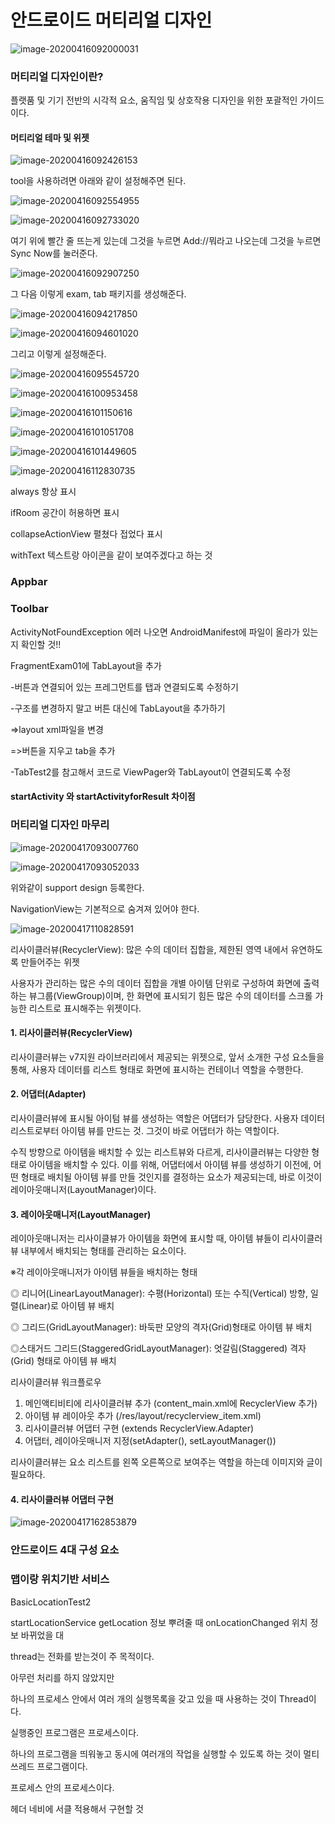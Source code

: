 # 안드로이드 머티리얼 디자인





![image-20200416092000031](C:\Users\student\AppData\Roaming\Typora\typora-user-images\image-20200416092000031.png)

### 머티리얼 디자인이란?

플랫품 및 기기 전반의 시각적 요소, 움직임 및 상호작용 디자인을 위한 포괄적인 가이드이다.

#### 머티리얼 테마 및 위젯







![image-20200416092426153](images/image-20200416092426153.png)

tool을 사용하려면 아래와 같이 설정해주면 된다. 



![image-20200416092554955](images/image-20200416092554955.png)





![image-20200416092733020](images/image-20200416092733020.png)

여기 위에 빨간 줄 뜨는게 있는데 그것을 누르면 Add://뭐라고 나오는데 그것을 누르면 Sync Now를 눌러준다.

![image-20200416092907250](images/image-20200416092907250.png)

그 다음 이렇게 exam, tab 패키지를 생성해준다.





![image-20200416094217850](images/image-20200416094217850.png)



![image-20200416094601020](images/image-20200416094601020.png)

그리고 이렇게 설정해준다.



![image-20200416095545720](images/image-20200416095545720.png)





![image-20200416100953458](images/image-20200416100953458.png)



![image-20200416101150616](images/image-20200416101150616.png)



![image-20200416101051708](images/image-20200416101051708.png)





![image-20200416101449605](images/image-20200416101449605.png)





![image-20200416112830735](images/image-20200416112830735.png)



always 항상 표시



ifRoom 공간이 허용하면 표시

collapseActionView 펼쳤다 접었다 표시

withText 텍스트랑 아이콘을 같이 보여주겠다고 하는 것

### Appbar



### Toolbar



ActivityNotFoundException 에러 나오면 AndroidManifest에 파일이 올라가 있는지 확인할 것!!

FragmentExam01에 TabLayout을 추가

-버튼과 연결되어 있는 프레그먼트를 탭과 연결되도록 수정하기

-구조를 변경하지 말고 버튼 대신에 TabLayout을 추가하기

=>layout xml파일을 변경

=>버튼을 지우고 tab을 추가

-TabTest2를 참고해서 코드로 ViewPager와 TabLayout이 연결되도록 수정

#### startActivity 와 startActivityforResult 차이점

####  









### 머티리얼 디자인 마무리



![image-20200417093007760](images/image-20200417093007760.png)



![image-20200417093052033](images/image-20200417093052033.png)

위와같이 support design 등록한다.

NavigationView는 기본적으로 숨겨져 있어야 한다.





![image-20200417110828591](images/image-20200417110828591.png)



리사이클러뷰(RecyclerView): 많은 수의 데이터 집합을, 제한된 영역 내에서 유연하도록 만들어주는 위젯

사용자가 관리하는 많은 수의 데이터 집합을 개별 아이템 단위로 구성하여 화면에 출력하는 뷰그룹(ViewGroup)이며, 한 화면에 표시되기 힘든 많은 수의 데이터를 스크롤 가능한 리스트로 표시해주는 위젯이다.



#### 1. 리사이클러뷰(RecyclerView)

리사이클러뷰는 v7지원 라이브러리에서 제공되는 위젯으로, 앞서 소개한 구성 요소들을 통해, 사용자 데이터를 리스트 형태로 화면에 표시하는 컨테이너 역할을 수행한다.

#### 2. 어댑터(Adapter)

리사이클러뷰에 표시될 아이텀 뷰를 생성하는 역할은 어댑터가 담당한다. 사용자 데이터 리스트로부터 아이템 뷰를 만드는 것. 그것이 바로 어댑터가 하는 역할이다.

수직 방향으로 아이템을 배치할 수 있는 리스트뷰와 다르게, 리사이클러뷰는 다양한 형태로 아이템을 배치할 수 있다. 이를 위해, 어댑터에서 아이템 뷰를 생성하기 이전에, 어떤 형태로 배치될 아이템 뷰를 만들 것인지를 결정하는 요소가 제공되는데, 바로 이것이 레이아웃매니저(LayoutManager)이다.

#### 3. 레이아웃매니저(LayoutManager)

레이아웃매니저는 리사이클뷰가 아이템을 화면에 표시할 때, 아이템 뷰들이 리사이클러뷰 내부에서 배치되는  형태를 관리하는 요소이다.

※각 레이아웃매니저가 아이템 뷰들을 배치하는 형태

◎ 리니어(LinearLayoutManager): 수평(Horizontal) 또는 수직(Vertical) 방향, 일렬(Linear)로 아이템 뷰 배치

◎ 그리드(GridLayoutManager): 바둑판 모양의 격자(Grid)형태로 아이템 뷰 배치

◎스태거드 그리드(StaggeredGridLayoutManager): 엇갈림(Staggered) 격자(Grid) 형태로 아이템 뷰 배치

리사이클러뷰 워크플로우

1. 메인액티비티에 리사이클러뷰 추가 (content_main.xml에 RecyclerView 추가)
2. 아이템 뷰 레이아웃 추가 (/res/layout/recyclerview_item.xml)
3. 리사이클러뷰 어댑터 구현 (extends RecyclerView.Adapter)
4. 어댑터, 레이아웃매니저 지정(setAdapter(), setLayoutManager())

리사이클러뷰는 요소 리스트를 왼쪽 오른쪽으로 보여주는 역할을 하는데 이미지와 글이 필요하다.

#### 4. 리사이클러뷰 어댑터 구현

![image-20200417162853879](images/image-20200417162853879.png)







### 안드로이드 4대 구성 요소



### 맵이랑 위치기반 서비스

BasicLocationTest2

startLocationService
getLocation 정보 뿌려줄 때
onLocationChanged 위치 정보 바뀌었을 대 

thread는 전화를 받는것이 주 목적이다.

아무런 처리를 하지 않았지만

하나의 프로세스 안에서 여러 개의 실행목록을 갖고 있을 때 사용하는 것이 Thread이다.

실행중인 프로그램은 프로세스이다.

하나의 프로그램을 띄워놓고 동시에 여러개의 작업을 실행할 수 있도록 하는 것이 멀티 쓰레드 프로그램이다.

프로세스 안의 프로세스이다.



헤더 네비에 서클 적용해서 구현할 것

